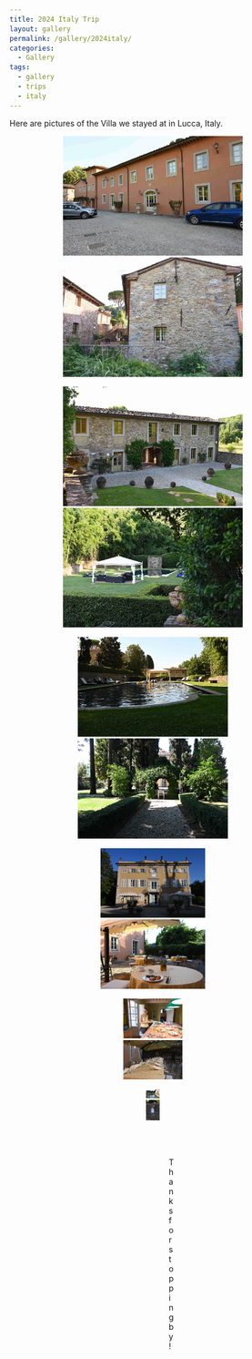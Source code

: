 ```yaml
---
title: 2024 Italy Trip
layout: gallery
permalink: /gallery/2024italy/
categories:
  - Gallery
tags:
  - gallery
  - trips
  - italy
---
```

Here are pictures of the Villa we stayed at in Lucca, Italy.

<figure class="half" style="text-align: center; align-items: center">
	<a href="\assets\gal\20240710_Italy_1.JPG"><img src="\assets\gal\20240710_Italy_1.JPG" alt="Italian Villa Front" style='max-height:15em; width:auto'></a>
	<a href="\assets\gal\20240710_Italy_2.JPG"><img src="\assets\gal\20240710_Italy_2.JPG" alt="Italian Villa Side" style='max-height:15em; width:auto'></a>

<figure class="half" style="text-align: center; align-items: center">
	<a href="\assets\gal\20240710_Italy_3.JPG"><img src="\assets\gal\20240710_Italy_3.JPG" alt="Italian Villa Back" style='max-height:15em; width:auto'></a>
	<a href="\assets\gal\20240710_Italy_4.JPG"><img src="\assets\gal\20240710_Italy_4.JPG" alt="Italian Villa Pool" style='max-height:15em; width:auto'></a>

<figure class="half" style="text-align: center; align-items: center">
	<a href="\assets\gal\20240710_Italy_5.JPG"><img src="\assets\gal\20240710_Italy_5.JPG" alt="Italian Villa Pool" style='max-height:15em; width:auto'></a>
	<a href="\assets\gal\20240710_Italy_6.JPG"><img src="\assets\gal\20240710_Italy_6.JPG" alt="Italian Villa Gravel Path" style='max-height:15em; width:auto'></a>

<figure class="half" style="text-align: center; align-items: center">
	<a href="\assets\gal\20240710_Italy_7.JPG"><img src="\assets\gal\20240710_Italy_7.JPG" alt="Italian Other Villa Front" style='max-height:15em; width:auto'></a>
	<a href="\assets\gal\20240710_Italy_8.JPG"><img src="\assets\gal\20240710_Italy_8.JPG" alt="Italian Villa Breakfast Area" style='max-height:15em; width:auto'></a>

<figure class="half" style="text-align: center; align-items: center">
	<a href="\assets\gal\20240710_Italy_9.JPG"><img src="\assets\gal\20240710_Italy_9.JPG" alt="Italian Villa Breakfast Spread" style='max-height:15em; width:auto'></a>
	<a href="\assets\gal\20240710_Italy_10.JPG"><img src="\assets\gal\20240710_Italy_10.JPG" alt="Italian Villa Dinner Setup" style='max-height:15em; width:auto'></a>

<figure class="half" style="text-align: center; align-items: center">
	<a href="\assets\gal\20240710_Italy_11.JPG"><img src="\assets\gal\20240710_Italy_11.JPG" alt="Italian Villa Fountain Area" style='max-height:15em; width:auto'></a>
	<a href="\assets\gal\20240710_Italy_12.JPG"><img src="\assets\gal\20240710_Italy_12.JPG" alt="Italian Villa Wall Surrounding Villa" style='max-height:15em; width:auto'></a>

<figure class="half" style="text-align: center; align-items: center">
	<a href="\assets\gal\20240710_Italy_13.JPG"><img src="\assets\gal\20240710_Italy_13.JPG" alt="Italian Villa Statue Wall" style='max-height:15em; width:auto'></a>
	<a href="\assets\gal\20240710_Italy_14.JPG"><img src="\assets\gal\20240710_Italy_14.JPG" alt="Italian Villa Mountain Views" style='max-height:15em; width:auto'></a>


  Thanks for stopping by!


<!-- <figure class="third" style="text-align: center; align-items: center" >
  <a href="/assets/img/20240113_rats5.JPG"><img src="/assets/img/20240113_rats5.JPG" alt="test1" style='max-height:15em; width:auto'></a>
  <a href="/assets/img/20240113_rats5.JPG"><img src="/assets/img/20240113_rats5.JPG" alt="test1" style='max-height:15em; width:auto'></a>
  <a href="/assets/splash/seattleskyline.JPG"><img src="/assets/splash/seattleskyline.JPG" alt="test1" style='max-height:15em; width:auto'></a>
</figure> -->